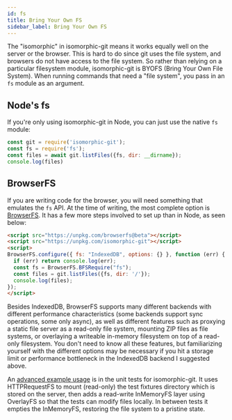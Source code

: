 ```yaml
---
id: fs
title: Bring Your Own FS
sidebar_label: Bring Your Own FS
---
```


The "isomorphic" in isomorphic-git means it works equally well on the server or the browser.
This is hard to do since git uses the file system, and browsers do not have access to the file system.
So rather than relying on a particular filesystem module, isomorphic-git is BYOFS (Bring Your Own File System).
When running commands that need a "file system", you pass in an `fs` module as an argument.

## Node's fs

If you're only using isomorphic-git in Node, you can just use the native `fs` module:

```js live
const git = require('isomorphic-git');
const fs = require('fs');
const files = await git.listFiles({fs, dir: __dirname});
console.log(files)
```

## BrowserFS

If you are writing code for the browser, you will need something that emulates the `fs` API.
At the time of writing, the most complete option is [BrowserFS](https://github.com/jvilk/BrowserFS).
It has a few more steps involved to set up than in Node, as seen below:

```html
<script src="https://unpkg.com/browserfs@beta"></script>
<script src="https://unpkg.com/isomorphic-git"></script>
<script>
BrowserFS.configure({ fs: "IndexedDB", options: {} }, function (err) {
  if (err) return console.log(err);
  const fs = BrowserFS.BFSRequire("fs");
  const files = git.listFiles({fs, dir: '/'});
  console.log(files);
});
</script>
```

Besides IndexedDB, BrowserFS supports many different backends with different performance characteristics (some backends support sync operations, some only async), as well as different features such as proxying a static file server as a read-only file system, mounting ZIP files as file systems, or overlaying a writeable in-memory filesystem on top of a read-only filesystem.
You don't need to know all these features, but familiarizing yourself with the different options may be necessary if you hit a storage limit or performance bottleneck in the IndexedDB backend I suggested above.

An [advanced example usage](https://github.com/isomorphic-git/isomorphic-git/blob/master/__tests__/__helpers__/FixtureFS.js) is in the unit tests for isomorphic-git.
It uses HTTPRequestFS to mount (read-only) the test fixtures directory which is stored on the server, then adds a read-write InMemoryFS layer using OverlayFS so that the tests can modify files locally.
In between tests it empties the InMemoryFS, restoring the file system to a pristine state.
